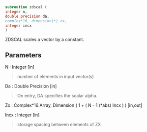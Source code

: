 ```fortran  
subroutine zdscal (  
integer n,  
double precision da,  
complex*16, dimension(*) zx,  
integer incx  
)  
```  
  
ZDSCAL scales a vector by a constant.  
  
## Parameters  
N : Integer [in]  
> number of elements in input vector(s)  
  
Da : Double Precision [in]  
> On entry, DA specifies the scalar alpha.  
  
Zx : Complex*16 Array, Dimension ( 1 + ( N - 1 )*abs( Incx ) ) [in,out]  
  
Incx : Integer [in]  
> storage spacing between elements of ZX  
  
